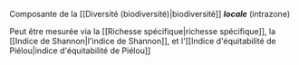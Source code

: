 Composante de la [[Diversité (biodiversité)|biodiversité]] ***locale*** (intrazone)

Peut être mesurée via la [[Richesse spécifique|richesse spécifique]], la [[Indice de Shannon|l'indice de Shannon]], et l'[[Indice d'équitabilité de Piélou|indice d'équitabilité de Piélou]]
